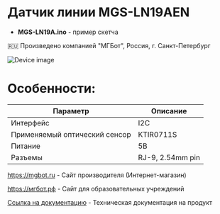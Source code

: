 # Датчик линии MGS-LN19AEN

- **MGS-LN19A.ino** - пример скетча

🇷🇺 Произведено компанией "МГБот", Россия, г. Санкт-Петербург

![Device image](https://downloader.disk.yandex.ru/preview/b254667986abccd41f87a599c1985f48b0bc95e0084dadc119b5ac007c698971/62acb152/Yh9SJeK-ziRXeVqUjQxyZkx8DzD_ZcK0CjT5Dvv2KORU-3H_01AQjNcechZK53AUj5sPOc_QTl79DCcHdxVlmw%3D%3D?uid=0&filename=IMG_1526.jpg&disposition=inline&hash=&limit=0&content_type=image%2Fjpeg&owner_uid=0&tknv=v2&size=1920x927)

# Особенности:

| Параметр    | Описание |
| ----------- | -----------|
| Интерфейс   | I2C|
| Применяемый оптический сенсор| KTIR0711S |
| Питание     | 5В|
| Разъемы     | RJ-9, 2.54mm pin|

https://mgbot.ru  - Сайт производителя (Интернет-магазин)

https://мгбот.рф  - Сайт для образовательных учреждений

[Ссылка на документацию](https://books.mgbot.ru/devices/MGS-LN19AEN.pdf) - Техническая документация на продукт
